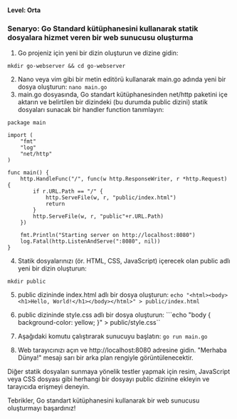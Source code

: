 #### Level: Orta
### Senaryo: Go Standard kütüphanesini kullanarak statik dosyalara hizmet veren bir web sunucusu oluşturma 
 
1. Go projeniz için yeni bir dizin oluşturun ve dizine gidin:
```
mkdir go-webserver && cd go-webserver
```
2. Nano veya vim gibi bir metin editörü kullanarak main.go adında yeni bir dosya oluşturun:
```nano main.go```
3. main.go dosyasında, Go standart kütüphanesinden net/http paketini içe aktarın ve belirtilen bir dizindeki (bu durumda public dizini) statik dosyaları sunacak bir handler function tanımlayın:
```
package main

import (
    "fmt"
    "log"
    "net/http"
)

func main() {
    http.HandleFunc("/", func(w http.ResponseWriter, r *http.Request) {
        if r.URL.Path == "/" {
            http.ServeFile(w, r, "public/index.html")
            return
        }
        http.ServeFile(w, r, "public"+r.URL.Path)
    })

    fmt.Println("Starting server on http://localhost:8080")
    log.Fatal(http.ListenAndServe(":8080", nil))
}
```
4. Statik dosyalarınızı (ör. HTML, CSS, JavaScript) içerecek olan public adlı yeni bir dizin oluşturun:
```
mkdir public
```
5. public dizininde index.html adlı bir dosya oluşturun:
```echo "<html><body><h1>Hello, World!</h1></body></html>" > public/index.html```

6. public dizininde style.css adlı bir dosya oluşturun:
```echo "body { background-color: yellow; }" > public/style.css``
7. Aşağıdaki komutu çalıştırarak sunucuyu başlatın:
```go run main.go```

8. Web tarayıcınızı açın ve http://localhost:8080 adresine gidin. "Merhaba Dünya!" mesajı sarı bir arka plan rengiyle görüntülenecektir.

Diğer statik dosyaları sunmaya yönelik testler yapmak için resim, JavaScript veya CSS dosyası gibi herhangi bir dosyayı public dizinine ekleyin ve tarayıcıda erişmeyi deneyin.

Tebrikler, Go standart kütüphanesini kullanarak bir web sunucusu oluşturmayı başardınız!
